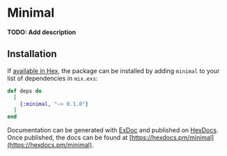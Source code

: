# Minimal

**TODO: Add description**

## Installation

If [available in Hex](https://hex.pm/docs/publish), the package can be installed
by adding `minimal` to your list of dependencies in `mix.exs`:

```elixir
def deps do
  [
    {:minimal, "~> 0.1.0"}
  ]
end
```

Documentation can be generated with [ExDoc](https://github.com/elixir-lang/ex_doc)
and published on [HexDocs](https://hexdocs.pm). Once published, the docs can
be found at [https://hexdocs.pm/minimal](https://hexdocs.pm/minimal).

